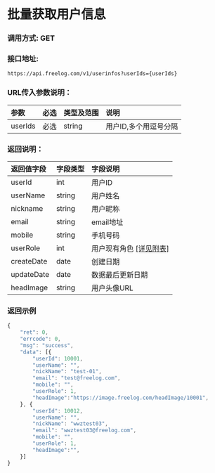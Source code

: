 # 批量获取用户信息

### 调用方式: GET

### 接口地址:

```
https://api.freelog.com/v1/userinfos?userIds={userIds}
```

### URL传入参数说明：

| 参数 | 必选 | 类型及范围 | 说明 |
| :--- | :--- | :--- | :--- |
|userIds|必选|string|用户ID,多个用逗号分隔|


### 返回说明：

| 返回值字段 | 字段类型 | 字段说明 |
| :--- | :--- | :--- |
| userId | int | 用户ID |
| userName | string | 用户姓名 |
| nickname | string | 用户昵称 |
| email | string | email地址 |
| mobile | string | 手机号码 |
| userRole | int | 用户现有角色 [[详见附表]][用户角色] |
| createDate | date | 创建日期 |
| updateDate | date | 数据最后更新日期 |
| headImage | string | 用户头像URL |


### 返回示例

```js
{
	"ret": 0,
	"errcode": 0,
	"msg": "success",
	"data": [{
		"userId": 10001,
		"userName": "",
		"nickName": "test-01",
		"email": "test@freelog.com",
		"mobile": "",
		"userRole": 1,
		"headImage":"https://image.freelog.com/headImage/10001",
	}, {
		"userId": 10012,
		"userName": "",
		"nickName": "wwztest03",
		"email": "wwztest03@freelog.com",
		"mobile": "",
		"userRole": 1,
		"headImage":"",
	}]
}
```

[用户角色]: /附表/用户角色.html "用户角色"
